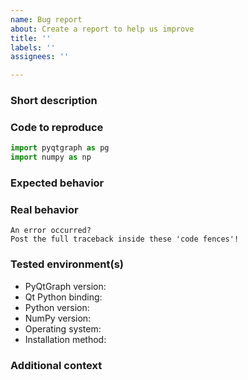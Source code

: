 ```yaml
---
name: Bug report
about: Create a report to help us improve
title: ''
labels: ''
assignees: ''

---
```


<!-- In the following, please describe your issue in detail! -->
<!-- If some of the sections do not apply, just remove them. -->

### Short description
<!-- This should summarize the issue. -->

### Code to reproduce
<!-- Please provide a minimal working example that reproduces the issue in the code block below.
     Ideally, this should be a full example someone else could run without additional setup. -->
```python
import pyqtgraph as pg
import numpy as np
```

### Expected behavior
<!-- What should happen? -->

### Real behavior
<!-- What happens? -->

```
An error occurred?
Post the full traceback inside these 'code fences'!
```

### Tested environment(s)

 * PyQtGraph version: <!-- output of pyqtgraph.__version__ -->
 * Qt Python binding: <!-- output of pyqtgraph.Qt.VERSION_INFO -->
 * Python version: 
 * NumPy version: <!-- output of numpy.__version__ -->
 * Operating system: 
 * Installation method: <!-- e.g. pip, conda, system packages, ... -->

### Additional context
